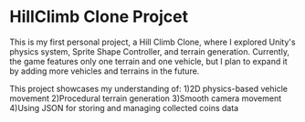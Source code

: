 # HillClimb Clone Projcet
This is my first personal project, a Hill Climb Clone, where I explored Unity's physics system, Sprite Shape Controller, and terrain generation. Currently, the game features only one terrain and one vehicle, but I plan to expand it by adding more vehicles and terrains in the future.

This project showcases my understanding of:
 1)2D physics-based vehicle movement
 2)Procedural terrain generation
 3)Smooth camera movement
 4)Using JSON for storing and managing collected coins data
